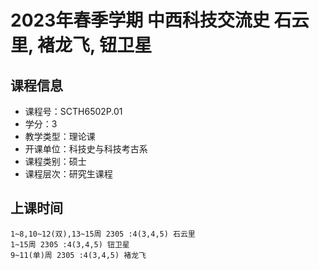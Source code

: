 # 2023年春季学期 中西科技交流史 石云里, 褚龙飞, 钮卫星






## 课程信息

- 课程号：SCTH6502P.01
- 学分：3
- 教学类型：理论课
- 开课单位：科技史与科技考古系
- 课程类别：硕士
- 课程层次：研究生课程

## 上课时间

```
1~8,10~12(双),13~15周 2305 :4(3,4,5) 石云里
1~15周 2305 :4(3,4,5) 钮卫星
9~11(单)周 2305 :4(3,4,5) 褚龙飞
```


